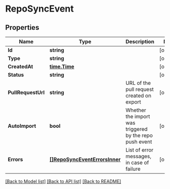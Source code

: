 # RepoSyncEvent

## Properties

Name | Type | Description | Notes
------------ | ------------- | ------------- | -------------
**Id** | **string** |  | [optional] 
**Type** | **string** |  | [optional] 
**CreatedAt** | [**time.Time**](time.Time.md) |  | [optional] 
**Status** | **string** |  | [optional] 
**PullRequestUrl** | **string** | URL of the pull request created on export | [optional] 
**AutoImport** | **bool** | Whether the import was triggered by the repo push event | [optional] 
**Errors** | [**[]RepoSyncEventErrorsInner**](RepoSyncEventErrorsInner.md) | List of error messages, in case of failure | [optional] 

[[Back to Model list]](../README.md#documentation-for-models) [[Back to API list]](../README.md#documentation-for-api-endpoints) [[Back to README]](../README.md)


